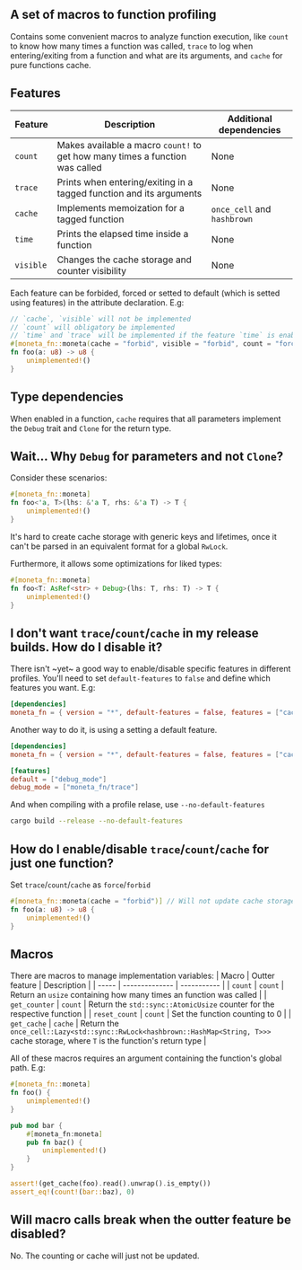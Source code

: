 ## A set of macros to function profiling
Contains some convenient macros to analyze function execution, like `count` to know how many times a function was called, `trace` to log when entering/exiting from a function and what are its arguments, and `cache` for pure functions cache.


## Features
| Feature | Description | Additional dependencies |
| ------- | ----------- | ----------------------- |
| `count` | Makes available a macro `count!` to get how many times a function was called | None |
| `trace` | Prints when entering/exiting in a tagged function and its arguments | None |
| `cache` | Implements memoization for a tagged function | `once_cell` and `hashbrown` |
| `time`  | Prints the elapsed time inside a function | None |
| `visible` | Changes the cache storage and counter visibility | None |

Each feature can be forbided, forced or setted to default (which is setted using features) in the attribute declaration. E.g:

```rust 
// `cache`, `visible` will not be implemented
// `count` will obligatory be implemented
// `time` and `trace` will be implemented if the feature `time` is enable
#[moneta_fn::moneta(cache = "forbid", visible = "forbid", count = "force", time = "default")]
fn foo(a: u8) -> u8 {
    unimplemented!()
}
```

## Type dependencies
When enabled in a function, `cache` requires that all parameters implement the `Debug` trait and `Clone` for the return type.

## Wait... Why `Debug` for parameters and not `Clone`?
Consider these scenarios:
```rust
#[moneta_fn::moneta]
fn foo<'a, T>(lhs: &'a T, rhs: &'a T) -> T {
    unimplemented!()
}
```
It's hard to create cache storage with generic keys and lifetimes, once it can't be parsed in an equivalent format for a global `RwLock`.

Furthermore, it allows some optimizations for liked types:
```rust
#[moneta_fn::moneta]
fn foo<T: AsRef<str> + Debug>(lhs: T, rhs: T) -> T {
    unimplemented!()
}
```

## I don't want `trace`/`count`/`cache` in my release builds. How do I disable it?
There isn't ~yet~ a good way to enable/disable specific features in different profiles. You'll need to set `default-features` to `false` and define which features you want. E.g:
```toml 
[dependencies]
moneta_fn = { version = "*", default-features = false, features = ["cache", "count", "time"] }
```

Another way to do it, is using a setting a default feature.
```toml 
[dependencies]
moneta_fn = { version = "*", default-features = false, features = ["cache", "count", "time"] }

[features]
default = ["debug_mode"]
debug_mode = ["moneta_fn/trace"]
```

And when compiling with a profile relase, use `--no-default-features`
```bash
cargo build --release --no-default-features
```

## How do I enable/disable `trace`/`count`/`cache` for just one function?
Set `trace`/`count`/`cache` as `force`/`forbid`
```rust
#[moneta_fn::moneta(cache = "forbid")] // Will not update cache storage
fn foo(a: u8) -> u8 {
    unimplemented!()
}
```

## Macros
There are macros to manage implementation variables:
| Macro | Outter feature | Description |
| ----- | -------------- | ----------- |
| `count` | `count` | Return an `usize` containing how many times an function was called |
| `get_counter` | `count` | Return the `std::sync::AtomicUsize` counter for the respective function |
| `reset_count` | `count` | Set the function counting to 0 |
| `get_cache` | `cache` | Return the `once_cell::Lazy<std::sync::RwLock<hashbrown::HashMap<String, T>>>` cache storage, where `T` is the function's return type |

All of these macros requires an argument containing the function's global path. E.g:

```rust 
#[moneta_fn::moneta]
fn foo() {
    unimplemented!()
}

pub mod bar {
    #[moneta_fn:moneta]
    pub fn baz() {
        unimplemented!()
    }
}

assert!(get_cache(foo).read().unwrap().is_empty())
assert_eq!(count!(bar::baz), 0)
```

## Will macro calls break when the outter feature be disabled?
No. The counting or cache will just not be updated.
